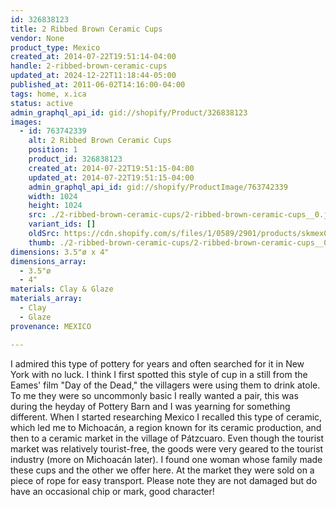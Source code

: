 ```yaml
---
id: 326838123
title: 2 Ribbed Brown Ceramic Cups
vendor: None
product_type: Mexico
created_at: 2014-07-22T19:51:14-04:00
handle: 2-ribbed-brown-ceramic-cups
updated_at: 2024-12-22T11:18:44-05:00
published_at: 2011-06-02T14:16:00-04:00
tags: home, x.ica
status: active
admin_graphql_api_id: gid://shopify/Product/326838123
images:
  - id: 763742339
    alt: 2 Ribbed Brown Ceramic Cups
    position: 1
    product_id: 326838123
    created_at: 2014-07-22T19:51:15-04:00
    updated_at: 2014-07-22T19:51:15-04:00
    admin_graphql_api_id: gid://shopify/ProductImage/763742339
    width: 1024
    height: 1024
    src: ./2-ribbed-brown-ceramic-cups/2-ribbed-brown-ceramic-cups__0.jpg
    variant_ids: []
    oldSrc: https://cdn.shopify.com/s/files/1/0589/2901/products/skmex0037.tif.jpeg?v=1406073075
    thumb: ./2-ribbed-brown-ceramic-cups/2-ribbed-brown-ceramic-cups__0-thumb.jpg
dimensions: 3.5"ø x 4"
dimensions_array:
  - 3.5"ø
  - 4"
materials: Clay & Glaze
materials_array:
  - Clay
  - Glaze
provenance: MEXICO

---
```


I admired this type of pottery for years and often searched for it in New York with no luck. I think I first spotted this style of cup in a still from the Eames' film "Day of the Dead," the villagers were using them to drink atole. To me they were so uncommonly basic I really wanted a pair, this was during the heyday of Pottery Barn and I was yearning for something different. When I started researching Mexico I recalled this type of ceramic, which led me to Michoacán, a region known for its ceramic production, and then to a ceramic market in the village of Pátzcuaro. Even though the tourist market was relatively tourist-free, the goods were very geared to the tourist industry (more on Michoacán later). I found one woman whose family made these cups and the other we offer here. At the market they were sold on a piece of rope for easy transport. Please note they are not damaged but do have an occasional chip or mark, good character!